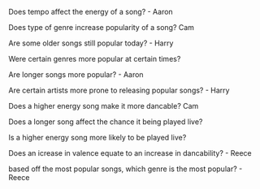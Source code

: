 Does tempo affect the energy of a song? - Aaron

Does type of genre increase popularity of a song? Cam

Are some older songs still popular today? - Harry

Were certain genres more popular at certain times?

Are longer songs more popular? - Aaron

Are certain artists more prone to releasing popular songs? - Harry

Does a higher energy song make it more dancable? Cam

Does a longer song affect the chance it being played live?

Is a higher energy song more likely to be played live?

Does an icrease in valence equate to an increase in dancability? - Reece

based off the most popular songs, which genre is the most popular? - Reece
